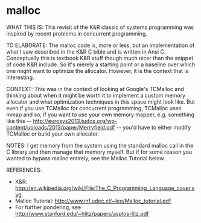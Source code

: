 malloc
======
WHAT THIS IS: This revisit of the K&R classic of systems programming was inspired by recent problems in concurrent programming.

TO ELABORATE: The malloc code is, more or less, but an implementation of what I saw described in the K&R C bible and is written in Ansi C.  Conceptually this is textbook K&R stuff though much nicer than the snippet of code K&R include.  So it's merely a starting point or a baseline over which one might want to optimize the allocator.  However, it is the context that is interesting.

CONTEXT: This was in the context of looking at Google's TCMalloc and thinking about when it might be worth it to implement a custom memory allocator and what optimization techniques in this space might look like.  But even if you use TCMalloc for concurrent programming, TCMalloc uses mmap and so, if you want to use your own memory mapper, e.g. something like this -- http://eurosys2013.tudos.org/wp-content/uploads/2013/paper/Merryfield.pdf -- you'd have to either modify TCMalloc or build your own allocator.

NOTES: I get memory from the system using the standard malloc call in the C library and then manage that memory myself.  But if for some reason you wanted to bypass malloc entirely, see the Malloc Tutorial below.

REFERENCES:

- K&R: http://en.wikipedia.org/wiki/File:The_C_Programming_Language_cover.svg,
- Malloc Tutorial: http://www.inf.udec.cl/~leo/Malloc_tutorial.pdf,
- For further pondering, see http://www.stanford.edu/~hlitz/papers/asplos-litz.pdf
